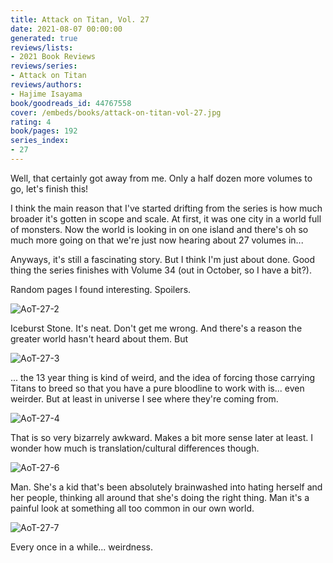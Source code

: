 ```yaml
---
title: Attack on Titan, Vol. 27
date: 2021-08-07 00:00:00
generated: true
reviews/lists:
- 2021 Book Reviews
reviews/series:
- Attack on Titan
reviews/authors:
- Hajime Isayama
book/goodreads_id: 44767558
cover: /embeds/books/attack-on-titan-vol-27.jpg
rating: 4
book/pages: 192
series_index:
- 27
---
```

Well, that certainly got away from me. Only a half dozen more volumes to go, let's finish this!  

I think the main reason that I've started drifting from the series is how much broader it's gotten in scope and scale. At first, it was one city in a world full of monsters. Now the world is looking in on one island and there's oh so much more going on that we're just now hearing about 27 volumes in...  

<!--more-->

Anyways, it's still a fascinating story. But I think I'm just about done. Good thing the series finishes with Volume 34 (out in October, so I have a bit?).  

Random pages I found interesting. Spoilers.  

![AoT-27-2](/embeds/books/attachments/aot-27-2.png)  

Iceburst Stone. It's neat. Don't get me wrong. And there's a reason the greater world hasn't heard about them. But  

![AoT-27-3](/embeds/books/attachments/aot-27-3.png)  

... the 13 year thing is kind of weird, and the idea of forcing those carrying Titans to breed so that you have a pure bloodline to work with is... even weirder. But at least in universe I see where they're coming from.  

![AoT-27-4](/embeds/books/attachments/aot-27-4.png)  

That is so very bizarrely awkward. Makes a bit more sense later at least. I wonder how much is translation/cultural differences though.  

![AoT-27-6](/embeds/books/attachments/aot-27-6.png)  

Man. She's a kid that's been absolutely brainwashed into hating herself and her people, thinking all around that she's doing the right thing. Man it's a painful look at something all too common in our own world.  

![AoT-27-7](/embeds/books/attachments/aot-27-7.png)  

Every once in a while... weirdness.